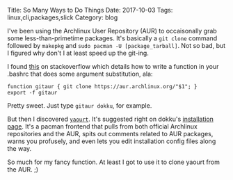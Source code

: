 Title: So Many Ways to Do Things
Date: 2017-10-03
Tags: linux,cli,packages,slick
Category: blog

I've been using the Archlinux User Repository (AUR) to occaisonally grab some less-than-primetime packages.  It's basically a `git clone` command followed by `makepkg` and `sudo pacman -U [package_tarball]`.  Not so bad, but I figured why don't I at least speed up the git-ing.

I found [this](https://stackoverflow.com/questions/4438147/alias-with-variable-in-bash) on stackoverflow which details how to write a function in your .bashrc that does some argument substitution, ala:

```
function gitaur { git clone https://aur.archlinux.org/"$1"; }
export -f gitaur
```

Pretty sweet.  Just type `gitaur dokku`, for example.

But then I discovered [`yaourt`](https://archlinux.fr/man/yaourt.8.html).  It's suggested right on dokku's [installation page](http://dokku.viewdocs.io/dokku/#install-arch).  It's a pacman frontend that pulls from both official Archlinux repositories and the AUR, spits out comments related to AUR packages, warns you profusely, and even lets you edit installation config files along the way.

So much for my fancy function.  At least I got to use it to clone yaourt from the AUR. ;)
